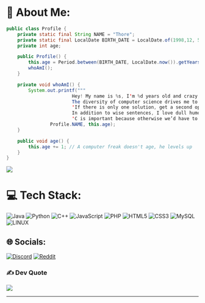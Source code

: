 # 💫 About Me:
```Java
public class Profile {
    private static final String NAME = "Thore";
    private static final LocalDate BIRTH_DATE = LocalDate.of(1998,12, 5);
    private int age;

    public Profile() {
        this.age = Period.between(BIRTH_DATE, LocalDate.now()).getYears();
        whoAmI();
    }

    private void whoAmI() {
        System.out.printf("""
                        Hey! My name is %s, I'm %d years old and crazy about technology.
                        The diversity of computer science drives me to keep going.
                        'If there is only one solution, get a second opinion' - Timothy High
                        In addition to wise sentences, I love dull humor.
                        'C is important because otherwise we’d have to code with omputers.'\s""",
                Profile.NAME, this.age);
    }

    public void age() {
        this.age += 1; // A computer freak doesn't age, he levels up
    }
}
```
![](https://visitcount.itsvg.in/api?id=ThoreEI&icon=0&color=0)



# 💻 Tech Stack:
![Java](https://img.shields.io/badge/java-%23ED8B00.svg?style=for-the-badge&logo=java&logoColor=white)
![Python](https://img.shields.io/badge/python-3670A0?style=for-the-badge&logo=python&logoColor=ffdd54) 
![C++](https://img.shields.io/badge/c++-%2300599C.svg?style=for-the-badge&logo=c%2B%2B&logoColor=white)
![JavaScript](https://img.shields.io/badge/javascript-%23323330.svg?style=for-the-badge&logo=javascript&logoColor=%23F7DF1E) 
![PHP](https://img.shields.io/badge/php-%23777BB4.svg?style=for-the-badge&logo=php&logoColor=white) 
![HTML5](https://img.shields.io/badge/html5-%23E34F26.svg?style=for-the-badge&logo=html5&logoColor=white) 
![CSS3](https://img.shields.io/badge/css3-%231572B6.svg?style=for-the-badge&logo=css3&logoColor=white) 
![MySQL](https://img.shields.io/badge/mysql-%2300f.svg?style=for-the-badge&logo=mysql&logoColor=white) 
![LINUX](https://img.shields.io/badge/Linux-FCC624?style=for-the-badge&logo=linux&logoColor=black)

<!-- # 📊 GitHub Stats:
![](https://github-readme-streak-stats.herokuapp.com/?user=ThoreEI&theme=dark&hide_border=true)<br/>
 -->

 
 ## 🌐 Socials:
[![Discord](https://img.shields.io/badge/Discord-%237289DA.svg?logo=discord&logoColor=white)](https://discord.gg/https://discord.gg/eq2z8vTC) 
[![Reddit](https://img.shields.io/badge/Reddit-%23FF4500.svg?logo=Reddit&logoColor=white)](https://reddit.com/user/-Thore) 
### ✍️ Dev Quote
![](https://quotes-github-readme.vercel.app/api?type=vetical&theme=radical)

---


